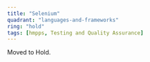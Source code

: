 ```yaml
---
title: "Selenium"
quadrant: "languages-and-frameworks"
ring: "hold"
tags: [hmpps, Testing and Quality Assurance]
---
```

Moved to Hold. 
